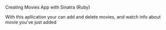 Creating Movies App with Sinatra (Ruby)

With this apllication your can add and delete movies, and watch info about movie you've just added 